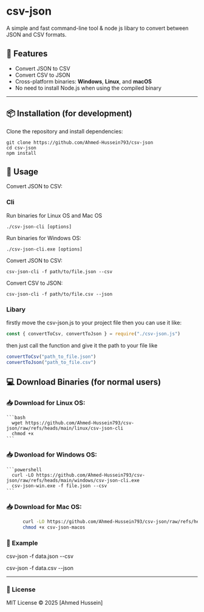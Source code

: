 # csv-json

A simple and fast command-line tool & node js libary to convert between JSON and CSV formats.

## 🚀 Features

- Convert JSON to CSV
- Convert CSV to JSON
- Cross-platform binaries: **Windows**, **Linux**, and **macOS**
- No need to install Node.js when using the compiled binary

---

## 📦 Installation (for development)

Clone the repository and install dependencies:

```
git clone https://github.com/Ahmed-Hussein793/csv-json
cd csv-json
npm install
```
## 🔧 Usage

Convert JSON to CSV:
### Cli
Run binaries for Linux OS and Mac OS
```
./csv-json-cli [options]
```
Run binaries for Windows OS: 
```
./csv-json-cli.exe [options]
```
Convert JSON to CSV:
```
csv-json-cli -f path/to/file.json --csv
```
Convert CSV to JSON:
```
csv-json-cli -f path/to/file.csv --json
```
### Libary 
firstly move the csv-json.js to your project file then you can use it like:

```js
const { convertToCsv, convertToJson } = require("./csv-json.js")
```
then just call the function and give it the path to your file like

```js
convertToCsv("path_to_file.json")
convertToJson("path_to_file.csv")
```

## 💻 Download Binaries (for normal users)

### 📥 Download for Linux OS: 
    ```bash
      wget https://github.com/Ahmed-Hussein793/csv-json/raw/refs/heads/main/linux/csv-json-cli
      chmod +x
    ```
### 📥 Dwonload for Windows OS: 
    ```powershell
      curl -LO https://github.com/Ahmed-Hussein793/csv-json/raw/refs/heads/main/windows/csv-json-cli.exe
      csv-json-win.exe -f file.json --csv
    ```

### 📥 Download for Mac OS: 
```bash
      curl -LO https://github.com/Ahmed-Hussein793/csv-json/raw/refs/heads/main/linux/csv-json-cli
      chmod +x csv-json-macos
```
### 📂 Example

csv-json -f data.json --csv

csv-json -f data.csv --json


---

### 📄 License

MIT License © 2025 [Ahmed Hussein]
